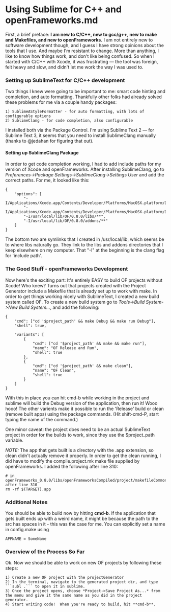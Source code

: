# Using Sublime for C++ and openFrameworks.md

First, a brief preface:  **I am new to C/C++, new to gcc/g++, new to make and Makefiles, and new to openFrameworks.**  I am not entirely new to software development though, and I guess I have strong opinions about the tools that I use.  And maybe I'm resistant to change.  More than anything, I like to know how things work, and don't like being confused.  So when I started with C/C++ with Xcode, it was frustrating — the tool was foreign, felt heavy and slow, and didn't let me work the way I was used to.

### Setting up SublimeText for C/C++ development

Two things I knew were going to be important to me: smart code hinting and completion, and auto formatting.  Thankfully other folks had already solved these problems for me via a couple handy packages:

    1) SublimeAStyleFormatter - for auto formatting, with lots of configurable options
    2) SublimeClang - for code completion, also configurable

I installed both via the Package Control.  I'm using Sublime Text 2 — for Sublime Text 3, it seems that you need to install SublimeClang manually (thanks to @jedahan for figuring that out).

#### Setting up SublimeClang Package

In order to get code completion working, I had to add include paths for my version of Xcode and openFrameworks.  After installing SublimeClang, go to *Preferences->Package Settings->SublimeClang->Settings User* and add the correct paths.  For me, it looked like this:

```
{
    "options": [ 
        "-I/Applications/Xcode.app/Contents/Developer/Platforms/MacOSX.platform/Developer/SDKs/MacOSX10.8.sdk/usr/include",
        "-I/Applications/Xcode.app/Contents/Developer/Platforms/MacOSX.platform/Developer/SDKs/MacOSX10.8.sdk/usr/include/c++/4.2.1",
        "-I/usr/local/lib/OF/0.8.0/libs/**",
        "-I/usr/local/lib/OF/0.8.0/addons/**"
    ]
}
```

The bottom two are symlinks that I created in /usr/local/lib, which seems be to where libs naturally go.   They link to the libs and addons directories that I keep elsewhere on my computer.  That "-I" at the beginning is the clang flag for 'include path'.

### The Good Stuff - openFrameworks Development

Now here's the exciting part:  It's entirely EASY to build OF projects without Xcode!  Who knew?  Turns out that projects created with the Project Generator include a Makefile that is already set up to work with make.  In order to get things working nicely with SublimeText, I created a new build system called OF.  To create a new build system go to *Tools->Build System->New Build System...*, and add the following:

```
{
    "cmd": ["cd '$project_path' && make Debug && make run Debug"],
    "shell": true,

    "variants": [
        { 
            "cmd": ["cd '$project_path' && make && make run"],
            "name": "OF Release and Run",
            "shell": true
        },
        { 
            "cmd": ["cd '$project_path' && make clean"],
            "name": "OF Clean",
            "shell": true
        }
    ]
}
```

With this in place you can hit cmd-b while working in the project and sublime will build the Debug version of the application, then run it!  Wooo hooo!  The other varients make it possible to run the 'Release' build or clean (remove built apps) using the package commands.  (Hit shift-cmd-P, start typing the name of the command.)

One minor caveat: the project does need to be an actual SublimeText project in order for the builds to work, since they use the $project_path variable.

*NOTE:* The app that gets built is a directory with the .app extension, so clean didn't actually remove it properly.  In order to get the clean running, I did have to modify the compile.project.mk make file supplied by openFrameworks.  I added the following after line 310:

```
# in openFrameworks_0.8.0/libs/openFrameworksCompiled/project/makefileCommon, after line 310
rm -rf $(TARGET).app
```

### Additional Notes

You should be able to build now by hitting **cmd-b**.  If the application that gets built ends up with a weird name, it might be because the path to the src has spaces in it - this was the case for me.  You can explicitly set a name in config.make using 

```
APPNAME = SomeName
```

### Overview of the Process So Far

Ok.  Now we should be able to work on new OF projects by following these steps:

    1) Create a new OF project with the projectGenerator
    2) In the terminal, navigate to the generated project dir, and type ```subl .``` to open it in sublime.
    3) Once the project opens, choose *Project->Save Project As...* from the menu and give it the same name as you did in the project generator.
    4) Start writing code!  When you're ready to build, hit **cmd-b**.